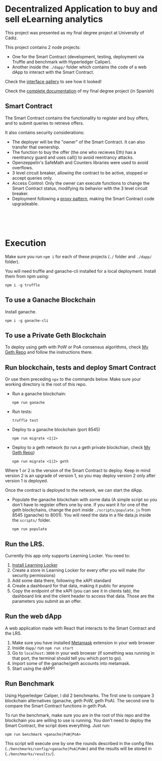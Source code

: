 # Decentralized Application to buy and sell eLearning analytics

This project was presented as my final degree project at University of Cádiz.

This project contains 2 node projects:

- One for the Smart Contract (development, testing, deployment via Truffle and benchmark with Hyperledger Caliper).
- Another inside the `./dapp/` folder which contains the code of a web dApp to interact with the Smart Contract.

Check the [interface gallery](./docs/UserInterface.md) to see how it looked!

Check the [complete documentation](./docs/Francisco-Manuel-Soto-Ramírez-University-Documentation.pdf) of my final degree project (in Spanish)

## Smart Contract

The Smart Contract contains the functionality to register and buy offers, and to submit queries to retrieve offers.

It also contains security considerations:

- The deployer will be the "owner" of the Smart Contract. It can also transfer that ownership.
- The function to buy the offer (the one who recieves Eth) has a reentrancy guard and uses call() to avoid reentrancy attacks.
- Openzeppelin's SafeMath and Counters libraries were used to avoid overflows.
- 3 level circuit breaker, allowing the contract to be active, stopped or accept queries only.
- Access Control: Only the owner can execute functions to change the Smart Contract status, modifying its behavior with the 3 level circuit breaker.
- Deployment following a [proxy pattern](https://docs.openzeppelin.com/upgrades-plugins/1.x/proxies), making the Smart Contract code upgradeable.

<br>
<br>
<br>

# Execution

Make sure you run `npm i` for each of these projects (`./` folder and `./dapp/` folder).

You will need truffle and ganache-cli installed for a local deployment. Install them from npm using:

`npm i -g truffle`

## To use a Ganache Blockchain

Install ganache.

`npm i -g ganache-cli`

## To use a Private Geth Blockchain

To deploy using geth with PoW or PoA consensus algorithms, check [My Geth Repo](https://github.com/fransotodev/geth-private-blockchain) and follow the instructions there.

## Run blockchain, tests and deploy Smart Contract

Or use them preceding `npx` to the commands below. Make sure your working directory is the root of this repo.

- Run a ganache blockchain:

  `npm run ganache`

- Run tests:

  `truffle test`

- Deploy to a ganache blockchain (port 8545)

  `npm run migrate <1|2>`

- Deploy to a geth network (to run a geth private blockchian, check [My Geth Repo](https://github.com/fransotodev/geth-private-blockchain))

  `npm run migrate <1|2> geth`

Where 1 or 2 is the version of the Smart Contract to deploy. Keep in mind version 2 is an upgrade of version 1, so you may deploy version 2 only after version 1 is deployed.

Once the contract is deployed to the network, we can start the dApp.

- Populate the ganache blockchain with some data (A simple script so you don't have to register offers one by one. If you want it for one of the geth blockchains, change the port inside `./scripts/populate.js` from 8545 (ganache) to 8001). You will need the data in a file data.js inside the `scripts/` folder.

  `npm run populate`

## Run the LRS.

Currently this app only supports Learning Locker. You need to:

1. [Install Learning Locker](https://docs.learninglocker.net/guides-installing/)
2. Create a store in Learning Locker for every offer you will make (for security permissions)
3. Add some data there, following the xAPI standard
4. Create a dashboard for that data, making it public for anyone
5. Copy the endpoint of the xAPI (you can see it in clients tab), the dashboard link and the client header to access that data. Those are the parameters you submit as an offer.

## Run the web dApp

A web application made with React that interacts to the Smart Contract and the LRS.

1. Make sure you have installed [Metamask](https://metamask.io/download.html) extension in your web browser
2. Inside `dapp/` run `npm run start`
3. Go to `localhost:3000` in your web browser (if something was running in that port, the terminal should tell you which port to go).
4. Import some of the ganache/geth accounts into metamask.
5. Start using the dAPP!

## Run Benchmark

Using Hyperledger Caliper, I did 2 benchmarks. The first one to compare 3 blockchain alternatives (ganache, geth PoW, geth PoA). The second one to compare the Smart Contract functions in geth PoA.

To run the benchmark, make sure you are in the root of this repo and the blockchain you are willing to use is running. You don't need to deploy the Smart Contract, the script does everything. Just run:

`npm run benchmark <ganache|PoW|PoA>`

This script will execute one by one the rounds described in the config files (`./benchmarks/config/<ganache|PoA|PoW>`) and the results will be stored in (`./benchmarks/results/`).
